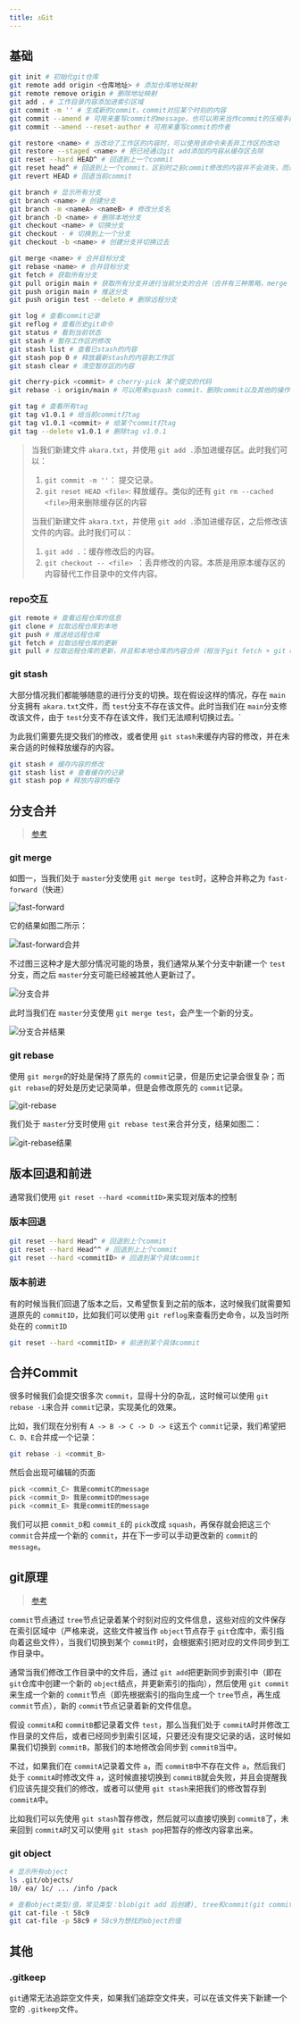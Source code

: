 ```yaml
---
title: ⚓Git
---
```


## 基础

```bash
git init # 初始化git仓库
git remote add origin <仓库地址> # 添加仓库地址映射
git remote remove origin # 删除地址映射
git add . # 工作目录内容添加进索引区域
git commit -m '' # 生成新的commit，commit对应某个时刻的内容
git commit --amend # 可用来重写commit的message，也可以用来当作commit的压缩手段
git commit --amend --reset-author # 可用来重写commit的作者

git restore <name> # 当改动了工作区的内容时，可以使用该命令来丢弃工作区的改动
git restore --staged <name> # 把已经通过git add添加的内容从缓存区去除
git reset --hard HEAD^ # 回退到上一个commit
git reset head^ # 回退到上一个commit，区别时之前commit修改的内容并不会消失，而是保存在工作目录中
git revert HEAD # 回退当前commit

git branch # 显示所有分支
git branch <name> # 创建分支
git branch -m <nameA> <nameB> # 修改分支名
git branch -D <name> # 删除本地分支
git checkout <name> # 切换分支
git checkout - # 切换到上一个分支
git checkout -b <name> # 创建分支并切换过去

git merge <name> # 合并目标分支
git rebase <name> # 合并目标分支
git fetch # 获取所有分支
git pull origin main # 获取所有分支并进行当前分支的合并（合并有三种策略，merge（默认），rebase，只允许fast-forward的merge）
git push origin main # 推送分支  
git push origin test --delete # 删除远程分支

git log # 查看commit记录
git reflog # 查看历史git命令
git status # 看到当前状态
git stash # 暂存工作区的修改
git stash list # 查看已stash的内容
git stash pop 0 # 释放最新stash的内容到工作区
git stash clear # 清空暂存区的内容

git cherry-pick <commit> # cherry-pick 某个提交的代码
git rebase -i origin/main # 可以用来squash commit、删除commit以及其他的操作

git tag # 查看所有tag
git tag v1.0.1 # 给当前commit打tag
git tag v1.0.1 <commit> # 给某个commit打tag
git tag --delete v1.0.1 # 删除tag v1.0.1
```

> 当我们新建文件 `akara.txt`，并使用 `git add .`添加进缓存区。此时我们可以：
>
> 1. `git commit -m ''`： 提交记录。
> 2. `git reset HEAD <file>`: 释放缓存。类似的还有 `git rm --cached <file>`用来删除缓存区的内容
>
> 当我们新建文件 `akara.txt`，并使用 `git add .`添加进缓存区，之后修改该文件的内容。此时我们可以：
>
> 1. `git add .`：缓存修改后的内容。
> 2. `git checkout -- <file> `：丢弃修改的内容。本质是用原本缓存区的内容替代工作目录中的文件内容。

### repo交互

```bash
git remote # 查看远程仓库的信息
git clone # 拉取远程仓库到本地
git push # 推送给远程仓库
git fetch # 拉取远程仓库的更新
git pull # 拉取远程仓库的更新，并且和本地仓库的内容合并（相当于git fetch + git merge）
```

### git stash

大部分情况我们都能够随意的进行分支的切换。现在假设这样的情况，存在 `main`分支拥有 `akara.txt`文件，而 `test`分支不存在该文件。此时当我们在 `main`分支修改该文件，由于 `test`分支不存在该文件，我们无法顺利切换过去。`

为此我们需要先提交我们的修改，或者使用 `git stash`来缓存内容的修改，并在未来合适的时候释放缓存的内容。

```bash
git stash # 缓存内容的修改
git stash list # 查看缓存的记录
git stash pop # 释放内容的缓存
```

## 分支合并

> [参考](https://backlog.com/git-tutorial/cn/stepup/stepup1_4.html)

### git merge

如图一，当我们处于 `master`分支使用 `git merge test`时，这种合并称之为 `fast-forward`（快进）

![fast-forward](https://backlog.com/git-tutorial/cn/img/post/stepup/capture_stepup1_4_1.png)

它的结果如图二所示：

![fast-forward合并](https://backlog.com/git-tutorial/cn/img/post/stepup/capture_stepup1_4_2.png)

不过图三这种才是大部分情况可能的场景，我们通常从某个分支中新建一个 `test`分支，而之后 `master`分支可能已经被其他人更新过了。

![分支合并](https://backlog.com/git-tutorial/cn/img/post/stepup/capture_stepup1_4_3.png)

此时当我们在 `master`分支使用 `git merge test`，会产生一个新的分支。

![分支合并结果](https://backlog.com/git-tutorial/cn/img/post/stepup/capture_stepup1_4_4.png)

### git rebase

使用 `git merge`的好处是保持了原先的 `commit`记录，但是历史记录会很复杂；而 `git rebase`的好处是历史记录简单，但是会修改原先的 `commit`记录。

![git-rebase](https://backlog.com/git-tutorial/cn/img/post/stepup/capture_stepup1_4_6.png)

我们处于 `master`分支时使用 `git rebase test`来合并分支，结果如图二：

![git-rebase结果](https://backlog.com/git-tutorial/cn/img/post/stepup/capture_stepup1_4_7.png)

## 版本回退和前进

通常我们使用 `git reset --hard <commitID>`来实现对版本的控制

### 版本回退

```bash
git reset --hard Head^ # 回退到上个commit
git reset --hard Head^^ # 回退到上上个commit
git reset --hard <commitID> # 回退到某个具体commit
```

### 版本前进

有的时候当我们回退了版本之后，又希望恢复到之前的版本，这时候我们就需要知道原先的 `commitID`，比如我们可以使用 `git reflog`来查看历史命令，以及当时所处在的 `commitID`

```bash
git reset --hard <commitID> # 前进到某个具体commit
```

## 合并Commit

很多时候我们会提交很多次 `commit`，显得十分的杂乱，这时候可以使用 `git rebase -i`来合并 `commit`记录，实现美化的效果。

比如，我们现在分别有 `A -> B -> C -> D -> E`这五个 `commit`记录，我们希望把 `C、D、E`合并成一个记录：

```bash
git rebase -i <commit_B>
```

然后会出现可编辑的页面

```bash
pick <commit_C> 我是commitC的message
pick <commit_D> 我是commitD的message
pick <commit_E> 我是commitE的message
```

我们可以把 `commit_D`和 `commit_E`的 `pick`改成 `squash`，再保存就会把这三个 `commit`合并成一个新的 `commit`，并在下一步可以手动更改新的 `commit`的 `message`。

## git原理

> [参考](https://zhuanlan.zhihu.com/p/96631135)

`commit`节点通过 `tree`节点记录着某个时刻对应的文件信息，这些对应的文件保存在索引区域中（严格来说，这些文件被当作 `object`节点存于 `git`仓库中，索引指向着这些文件），当我们切换到某个 `commit`时，会根据索引把对应的文件同步到工作目录中。

通常当我们修改工作目录中的文件后，通过 `git add`把更新同步到索引中（即在 `git`仓库中创建一个新的 `object`结点，并更新索引的指向），然后使用 `git commit`来生成一个新的 `commit`节点（即先根据索引的指向生成一个 `tree`节点，再生成 `commit`节点），新的 `commit`节点记录着新的文件信息。

假设 `commitA`和 `commitB`都记录着文件 `test`，那么当我们处于 `commitA`时并修改工作目录的文件后，或者已经同步到索引区域，只要还没有提交记录的话，这时候如果我们切换到 `commitB`，那我们的本地修改会同步到 `commitB`当中。

不过，如果我们在 `commitA`记录着文件 `a`，而 `commitB`中不存在文件 `a`，然后我们处于 `commitA`时修改文件 `a`，这时候直接切换到 `commitB`就会失败，并且会提醒我们应该先提交我们的修改，或者可以使用 `git stash`来把我们的修改暂存到 `commitA`中。

比如我们可以先使用 `git stash`暂存修改，然后就可以直接切换到 `commitB`了，未来回到 `commitA`时又可以使用 `git stash pop`把暂存的修改内容拿出来。

### git object

```bash
# 显示所有object
ls .git/objects/
10/ ea/ 1c/ ... /info /pack

# 查看object类型/值，常见类型：blob(git add 后创建), tree和commit(git commit 后创建)
git cat-file -t 58c9 
git cat-file -p 58c9 # 58c9为想找的object的值
```

## 其他

### .gitkeep

`git`通常无法追踪空文件夹，如果我们追踪空文件夹，可以在该文件夹下新建一个空的 `.gitkeep`文件。
